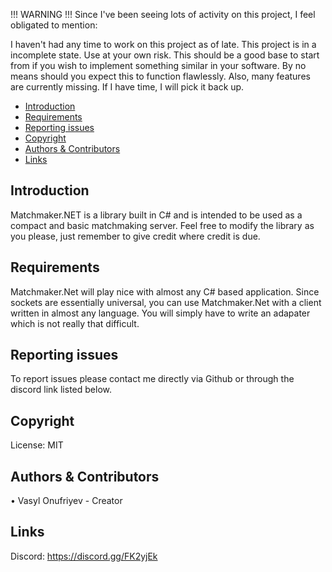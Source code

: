 !!! WARNING !!!
Since I've been seeing lots of activity on this project, I feel obligated to mention:

I haven't had any time to work on this project as of late. This project is in a incomplete state. Use at your own risk. This should be a good base to start from if you wish to implement something similar in your software. By no means should you expect this to function flawlessly. Also, many features are currently missing. If I have time, I will pick it back up.

* [Introduction](#introduction)
* [Requirements](#requirements)
* [Reporting issues](#reporting-issues)
* [Copyright](#copyright)
* [Authors &amp; Contributors](#authors--contributors)
* [Links](#links)


## Introduction
Matchmaker.NET is a library built in C# and is intended to be used as a compact and basic matchmaking server. Feel free to modify the library as you please, just remember to give credit where credit is due.


## Requirements
Matchmaker.Net will play nice with almost any C# based application. Since sockets are essentially universal, you can use Matchmaker.Net with a client written in almost any language. You will simply
have to write an adapater which is not really that difficult.

## Reporting issues
To report issues please contact me directly via Github or through the discord link listed below.

## Copyright

License: MIT

## Authors &amp; Contributors
• Vasyl Onufriyev - Creator

## Links
Discord: https://discord.gg/FK2yjEk
